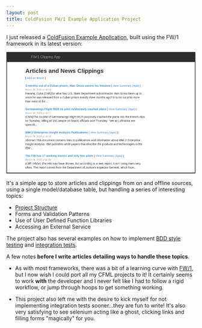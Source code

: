 ```yaml
---
layout: post
title: ColdFusion FW/1 Example Application Project
---
```


I just released a [ColdFusion Example Application](https://github.com/dezoito/fw1-clipping),
built using the FW/1 framework in its latest version:

![](https://github.com/dezoito/dezoito.github.io/blob/master/public/images/clipping_screen.png?raw=true)

It's a simple app to store articles and clippings from on and offline sources,
using a single model/database table, but handling a series of interesting topics:

 - [Project Structure](/2015/03/29/fw1-example-app-project-structure/)
 - Forms and Validation Patterns
 - Use of User Defined Function Libraries
 - Accessing an External Service

 The project also has several examples on how to implement
 [BDD style testing](http://wiki.coldbox.org/wiki/TestBox.cfm)
 and [integration tests](http://cfselenium.riaforge.org/).

A few notes **before I write articles detailing ways to handle these topics**.

 - As with most frameworks, there was a bit of a learning curve with
 [FW/1](http://framework-one.github.io/), but I now wish I could port all my CFML
 projects to it! It certainly seems to work **with** the developer and
 I never felt like I had to follow a rigid workflow, or jump through hoops
 to get something working.

 - This project also left me with the desire to kick myself for not implementing
 integration tests sooner...they are fun to write!
It's also very satisfying to see selenium acting like a ghost, clicking links and filling forms
 "magically" for you.
